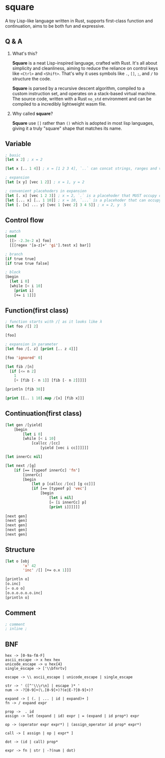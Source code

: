 # square

A toy Lisp-like language written in Rust, supports first-class function and continuation, aims to be both fun and expressive.

## Q & A

1.  What's this?

    **Square** is a neat Lisp-inspired language, crafted with Rust. It's all about simplicity and cleanliness, aiming to reduce the reliance on control keys like `<Ctrl>` and `<Shift>`. That's why it uses symbols like `.`, `[]`, `;`, and `/` to structure the code.

    **Square** is parsed by a recursive descent algorithm, compiled to a custom instruction set, and operates on a stack-based virtual machine. The source code, written with a Rust `no_std` environment and can be compiled to a incredibly lightweight wasm file.

2.  Why called **square**?

    **Square** use `[]` rather than `()` which is adopted in most lisp languages, giving it a truly "square" shape that matches its name.

## Variable

```lisp
; basic
[let x 2] ; x = 2

[let x [.. 1 4]] ; x = [1 2 3 4], `..` can concat strings, ranges and vectors

; expansion
[let [x y] [vec 1 2]] ; x = 1, y = 2

; convenient placehoders in expansion
[let [. x] [vec 1 2 3]] ; x = 2, `.` is a placehoder that MUST occupy one position
[let [... x] [.. 1 10]] ; x = 10, `...` is a placehoder that can occupy zero or as many positions as possible
[let [. [x] ... y] [vec 1 [vec 2] 3 4 5]] ; x = 2, y  5
```

## Control flow

```lisp
; match
[cond
  [[> -2.3e-2 x] foo]
  [[[regex '[a-z]+' 'gi'].test x] bar]]

; branch
[if true true]
[if true true false]

; block
[begin 
  [let i 0]
  [while [< i 10]
    [print i]
    [+= i 1]]]
```

## Function(first class)

```lisp
; function starts with /[ as it looks like λ
[let foo /[] 2]

[foo]

; expansion in parameter
[let foo /[. z] [print [.. z 4]]]

[foo 'ignored' 0]

[let fib /[n] 
  [if [<= n 2] 
    1
    [+ [fib [- n 1]] [fib [- n 2]]]]]

[println [fib 30]]

[print [[.. 1 10].map /[x] [fib x]]]
```

## Continuation(first class)

```lisp
[let gen /[yield]
    [begin
        [let i 0]
        [while [< i 10]
            [callcc /[cc]
                [yield [vec i cc]]]]]]

[let innerCc nil]

[let next /[g]
    [if [== [typeof innerCc] 'fn']
        [innerCc]
        [begin
            [let p [callcc /[cc] [g cc]]]
            [if [== [typeof p] 'vec']
                [begin
                    [let i nil]
                    [= [i innerCc] p]
                    [print i]]]]]]
                    
[next gen]
[next gen]
[next gen]
[next gen]
[next gen]

```

## Structure

```lisp
[let o [obj 
        'x' 42
        'inc' /[] [+= o.x 1]]]

[println o]
[o.inc]
[= o.o o]
[o.o.o.o.o.o.inc]
[println o]
```

## Comment

```lisp
; comment
; inline ;
```

## BNF

    hex -> [0-9a-fA-F]
    ascii_escape -> x hex hex
    unicode_escape -> u hex{4}
    single_escape -> ['\\bfnrtv]

    escape -> \\ ascii_escape | unicode_escape | single_escape

    str -> ' ([^'\\\r\n] | escape )* '
    num -> -?[0-9]+(\.[0-9]+)?(e|E-?[0-9]+)?

    expand -> [ (. | ... | id | expand)+ ]
    fn -> / expand expr

    prop ->  . id
    assign -> let (expand | id) expr | = (expand | id prop*) expr

    op -> (operator expr expr*) | (assign_operator id prop* expr*)

    call -> [ assign | op | expr* ]

    dot -> (id | call) prop*

    expr -> fn | str | -?(num | dot)

